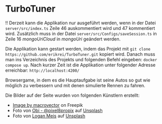 # TurboTuner

!! Derzeit kann die Applikation nur ausgeführt werden, wenn in der Datei `server/src/index.ts` Zeile 46 auskommentiert wird und 47 kommentiert wird. Zusätzlich muss in der Datei `server/src/Configs/saveSession.ts` in Zeile 16 _mongoUriCloud_ in _mongoUri_ geändert werden.

Die Applikation kann gestart werden, indem das Projekt mit `git clone https://github.com/erikrei/TurboTuner.git` kopiert wird. Danach muss man ins Verzeichnis des Projekts und folgenden Befehl eingeben: `docker compose up`. Nach kurzer Zeit ist die Applikation unter folgender Adresse erreichbar: `http://localhost:4200/`

Browsergame, in dem es die Hauptaufgabe ist seine Autos so gut wie möglich zu verbessern und mit denen simulierte Rennen zu fahren.

Die Bilder auf der Seite wurden von folgenden Künstlern erstellt:

- <a href="https://www.freepik.com/free-vector/realistic-car-headlights-ad-composition-headlights-with-green-purple-illumination_13841402.htm#page=2&query=tuning%20car&position=1&from_view=search&track=ais&uuid=bbebc944-6986-4562-ba3a-3ab37069bd21">Image by macrovector</a> on Freepik
- Foto von <a href="https://unsplash.com/de/@obionyeador?utm_content=creditCopyText&utm_medium=referral&utm_source=unsplash">Obi - @pixel8propix</a> auf <a href="https://unsplash.com/de/fotos/graustufenfoto-eines-autos-auf-der-strasse-JIcR3-O8ko8?utm_content=creditCopyText&utm_medium=referral&utm_source=unsplash">Unsplash</a>
- Foto von <a href="https://unsplash.com/de/@loganmeis?utm_content=creditCopyText&utm_medium=referral&utm_source=unsplash">Logan Meis</a> auf <a href="https://unsplash.com/de/fotos/schwarzes-auto-7qLT-Msda1k?utm_content=creditCopyText&utm_medium=referral&utm_source=unsplash">Unsplash</a>
